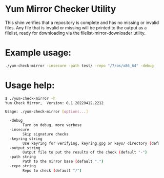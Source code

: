 # Yum Mirror Checker Utility

This shim verifies that a repository is complete and has no missing or invalid files.  Any file
that is invalid or missing will be printed to the output as a filelist, ready for downloading
via the filelist-mirror-downloader utility.

# Example usage:
```bash
./yum-check-mirror -insecure -path test/ -repo "/7/os/x86_64" -debug
```

# Usage help:
```bash
$ ./yum-check-mirror -h
Yum Check Mirror,  Version: 0.1.20220412.2212

Usage: ./yum-check-mirror [options...]

  -debug
        Turn on debug, more verbose
  -insecure
        Skip signature checks
  -keyring string
        Use keyring for verifying, keyring.gpg or keys/ directory (default "keys/")
  -output string
        Output file to put the results of the check (default "-")
  -path string
        Path to the mirror base (default ".")
  -repo string
        Repo to check (default "/")
```
